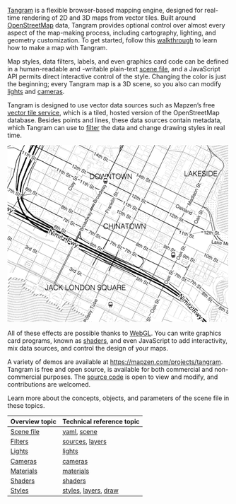 [Tangram](https://mapzen.com/projects/tangram) is a flexible browser-based mapping engine, designed for real-time rendering of 2D and 3D maps from vector tiles. Built around [OpenStreetMap](http://www.openstreetmap.org/) data, Tangram provides optional control over almost every aspect of the map-making process, including cartography, lighting, and geometry customization. To get started, follow this [walkthrough](walkthrough.md) to learn how to make a map with Tangram.

Map styles, data filters, labels, and even graphics card code can be defined in a human-readable and -writable plain-text [scene file](Scene-file.md), and a JavaScript API permits direct interactive control of the style. Changing the color is just the beginning; every Tangram map is a 3D scene, so you also can modify [lights](Lights-Overview.md) and [cameras](Cameras-Overview.md).

Tangram is designed to use vector data sources such as Mapzen’s free [vector tile service](https://mapzen.com/projects/vector-tiles), which is a tiled, hosted version of the OpenStreetMap database. Besides points and lines, these data sources contain metadata, which Tangram can use to [filter](Filters-Overview.md) the data and change drawing styles in real time.

![Example Tangram map](images/refill_map.png)

All of these effects are possible thanks to [WebGL](https://en.wikipedia.org/wiki/WebGL). You can write graphics card programs, known as [shaders](Shaders-Overview.md), and even JavaScript to add interactivity, mix data sources, and control the design of your maps.

A variety of demos are available at https://mapzen.com/projects/tangram. Tangram is free and open source, is available for both commercial and non-commercial purposes. The [source code](https://github.com/tangrams) is open to view and modify, and contributions are welcomed.  

Learn more about the concepts, objects, and parameters of the scene file in these topics.

| Overview topic | Technical reference topic |
| ----- | ----- |
| [Scene file](Scene-file.md) | [yaml](yaml.md), [scene](scene.md) |
| [Filters](Filters-Overview.md) | [sources](sources.md), [layers](layers.md) |
| [Lights](Lights-Overview.md) | [lights](lights.md) |
| [Cameras](Cameras-Overview.md) | [cameras](cameras.md) |
| [Materials](Materials-Overview.md) | [materials](materials.md) |
| [Shaders](Shaders-Overview.md) | [shaders](shaders.md) |
| [Styles](Styles-Overview.md) |  [styles](styles.md), [layers](layers.md), [draw](draw.md)  |
